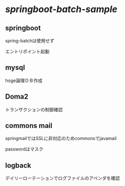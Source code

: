 # *springboot-batch-sample*

## springboot
spring-batchは使用せず

エントリポイント起動

## mysql
hoge論理ＤＢ作成

## Doma2
トランザクションの制御確認

## commons mail
springmailではSSLに非対応のためcommonsでjavamail

passwordはマスク

## logback
デイリーローテーションでログファイルのアペンダを確認
